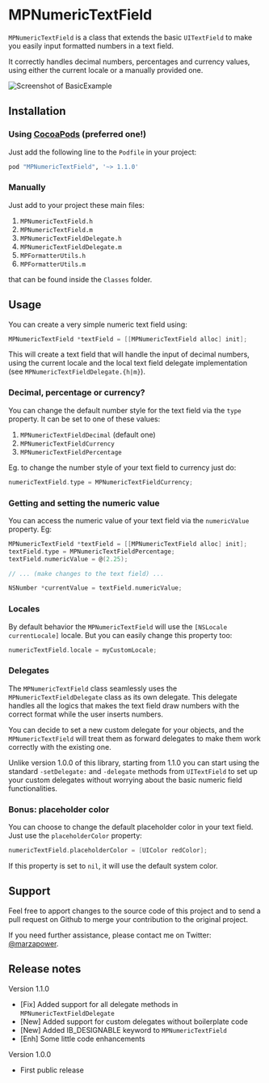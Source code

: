 MPNumericTextField
==================

`MPNumericTextField` is a class that extends the basic `UITextField` to make you easily input formatted numbers in a text field.

It correctly handles decimal numbers, percentages and currency values, using either the current locale or a manually provided one.

![Screenshot of BasicExample](https://raw.githubusercontent.com/marzapower/MPNumericTextField/master/Examples/BasicExample/screenshot.png)

Installation
------------

### Using [CocoaPods][cocoapods] (preferred one!)

[cocoapods]: http://cocoapods.org/

Just add the following line to the `Podfile` in your project:

```ruby
pod "MPNumericTextField", '~> 1.1.0'
```

### Manually

Just add to your project these main files:

  1. `MPNumericTextField.h`
  2. `MPNumericTextField.m`
  3. `MPNumericTextFieldDelegate.h`
  4. `MPNumericTextFieldDelegate.m`
  5. `MPFormatterUtils.h`
  6. `MPFormatterUtils.m`

that can be found inside the `Classes` folder.


Usage
-----

You can create a very simple numeric text field using:

```objective-c
MPNumericTextField *textField = [[MPNumericTextField alloc] init];
```

This will create a text field that will handle the input of decimal numbers, using the current locale
and the local text field delegate implementation (see `MPNumericTextFieldDelegate.{h|m}`).

### Decimal, percentage or currency?

You can change the default number style for the text field via the `type` property. It can be set to one of these values:

  1. `MPNumericTextFieldDecimal` (default one)
  2. `MPNumericTextFieldCurrency`
  2. `MPNumericTextFieldPercentage`

Eg. to change the number style of your text field to currency just do:

```objective-c
numericTextField.type = MPNumericTextFieldCurrency;
```

### Getting and setting the numeric value

You can access the numeric value of your text field via the `numericValue` property. Eg:

```objective-c
MPNumericTextField *textField = [[MPNumericTextField alloc] init];
textField.type = MPNumericTextFieldPercentage;
textField.numericValue = @(2.25);

// ... (make changes to the text field) ...

NSNumber *currentValue = textField.numericValue;
```

### Locales

By default behavior the `MPNumericTextField` will use the `[NSLocale currentLocale]` locale. But you can easily change this property too:

```objective-c
numericTextField.locale = myCustomLocale;
```

### Delegates

The `MPNumericTextField` class seamlessly uses the `MPNumericTextFieldDelegate` class as its own delegate. This delegate handles all the
logics that makes the text field draw numbers with the correct format while the user inserts numbers.

You can decide to set a new custom delegate for your objects, and the `MPNumericTextField` will treat them as forward delegates
to make them work correctly with the existing one.

Unlike version 1.0.0 of this library, starting from 1.1.0 you can start using the standard `-setDelegate:` and `-delegate` methods
from `UITextField` to set up your custom delegates without worrying about the basic numeric field functionalities.

### Bonus: placeholder color

You can choose to change the default placeholder color in your text field. Just use the `placeholderColor` property:

```objective-c
numericTextField.placeholderColor = [UIColor redColor];
```

If this property is set to `nil`, it will use the default system color.


## Support

Feel free to apport changes to the source code of this project and to send a pull request on Github to merge your contribution to the original project.

If you need further assistance, please contact me on Twitter: [@marzapower][twitter].

[twitter]: http://www.twitter.com/marzapower

## Release notes

Version 1.1.0

 - [Fix] Added support for all delegate methods in `MPNumericTextFieldDelegate`
 - [New] Added support for custom delegates without boilerplate code
 - [New] Added IB_DESIGNABLE keyword to `MPNumericTextField`
 - [Enh] Some little code enhancements

Version 1.0.0

 - First public release
